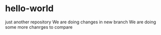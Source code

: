 # hello-world
just another repository
We are doing changes in new branch
We are doing some more chanrges to compare
